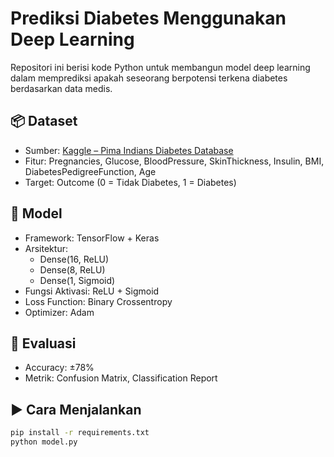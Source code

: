 # Prediksi Diabetes Menggunakan Deep Learning

Repositori ini berisi kode Python untuk membangun model deep learning dalam memprediksi apakah seseorang berpotensi terkena diabetes berdasarkan data medis.

## 📦 Dataset
- Sumber: [Kaggle – Pima Indians Diabetes Database](https://www.kaggle.com/datasets/uciml/pima-indians-diabetes-database)
- Fitur: Pregnancies, Glucose, BloodPressure, SkinThickness, Insulin, BMI, DiabetesPedigreeFunction, Age
- Target: Outcome (0 = Tidak Diabetes, 1 = Diabetes)

## 🧠 Model
- Framework: TensorFlow + Keras
- Arsitektur:
  - Dense(16, ReLU)
  - Dense(8, ReLU)
  - Dense(1, Sigmoid)
- Fungsi Aktivasi: ReLU + Sigmoid
- Loss Function: Binary Crossentropy
- Optimizer: Adam

## 🎯 Evaluasi
- Accuracy: ±78%
- Metrik: Confusion Matrix, Classification Report

## ▶️ Cara Menjalankan
```bash
pip install -r requirements.txt
python model.py
